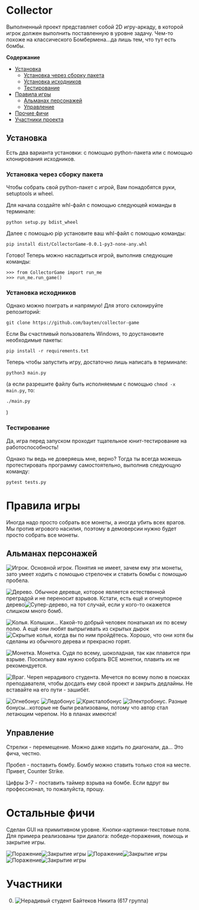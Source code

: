 # Collector
Выполненный проект представляет собой 2D игру-аркаду, в которой игрок должен выполнить поставленную в уровне задачу.
Чем-то похоже на классического Бомбермена...да лишь тем, что тут есть бомбы.

**Содержание**
- [Установка](#setting)
  - [Установка через сборку пакета](#package)
  - [Установка исходников](#clone)
  - [Тестирование](#testing)
- [Правила игры](#game_rules)
  - [Альманах персонажей](#almanac)
  - [Управление](#controls)
- [Прочие фичи](#other_features)
- [Участники проекта](#credits)


## Установка <a name="setting"></a>
Есть два варианта установки: с помощью python-пакета или с помощью клонирования исходников.
### Установка через сборку пакета <a name="package"></a>

Чтобы собрать свой python-пакет с игрой, Вам понадобятся руки, setuptools и wheel.

Для начала создайте whl-файл с помощью следующей команды в терминале:

```
python setup.py bdist_wheel
```

Далее с помощью pip установите ваш whl-файл с помощью команды:
```
pip install dist/CollectorGame-0.0.1-py3-none-any.whl
```
Готово! Теперь можно насладиться игрой, выполнив следующие команды:
```
>>> from CollectorGame import run_me
>>> run_me.run_game()
```

### Установка исходников <a name="clone"></a>
Однако можно поиграть и напрямую! Для этого склонируйте репозиторий:
```
git clone https://github.com/bayten/collector-game
```

Если Вы счастливый пользователь Windows, то доустановите необходимые пакеты:
```
pip install -r requirements.txt
```

Теперь чтобы запустить игру, достаточно лишь написать в терминале:
```
python3 main.py
```
(а если разрешите файлу быть исполняемым с помощью ```chmod -x main.py```, то: 
```
./main.py
```
)
### Тестирование <a name="testing"></a>
Да, игра перед запуском проходит тщательное юнит-тестирование на работоспособность!

Однако ты ведь не доверяешь мне, верно? Тогда ты всегда можешь протестировать программу 
самостоятельно, выполнив следующую команду:
```
pytest tests.py
```

# Правила игры <a name="game_rules"></a>
Иногда надо просто собрать все монеты, а иногда убить всех врагов. 
Мы против игрового насилия, поэтому в демоверсии нужно будет просто собрать все монеты.  

## Альманах персонажей <a name="almanac"></a>
![Игрок](CollectorGame/images/man0.png). Основной игрок. Понятия не имеет, зачем ему эти монеты, 
зато умеет ходить с помощью стрелочек и ставить бомбы с помощью пробела.

![Дерево](CollectorGame/images/wall.png). Обычное деревце, которое является естественной преградой и не переносит взрывов. 
Кстати, есть ещё и огнеупорное дерево![Супер-дерево](CollectorGame/images/swall.png), на тот случай, если у кого-то окажется слишком много бомб.

![Колья](CollectorGame/images/spikes.png). Колышки... Какой-то добрый человек понатыкал их по всему полю.
А ещё они любят выпрыгивать из скрытых дырок ![Скрытые колья](CollectorGame/images/dspikes.png), когда вы по ним пройдётесь. Хорошо, что они хотя бы сделаны из обычного дерева и прекрасно горят.

![Монетка](CollectorGame/images/money0.png). Монетка. Судя по всему, шоколадная, так как плавится при взрыве. Поскольку вам нужно собрать ВСЕ монетки,  плавить их не рекомендуется.

![Враг](CollectorGame/images/enemy1.png). Череп нерадивого студента. Мечется по всему полю в поисках преподавателя, чтобы досдать ему свой проект и закрыть дедлайны. Не вставайте на его пути - зашибёт.

![Огнебонус](CollectorGame/images/fbonus0.png)
![Ледобонус](CollectorGame/images/ibonus0.png)
![Кристалобонус](CollectorGame/images/cbonus0.png)
![Электробонус](CollectorGame/images/lbonus0.png). Разные бонусы...которые не были реализованы, потому что автор стал летающим черепом. Но в планах имеются!

## Управление <a name="controls"></a>
Стрелки - перемещение. Можно даже ходить по диагонали, да... Это фича, честно.

Пробел - поставить бомбу. Бомбу можно ставить только стоя на месте. Привет, Counter Strike.

Цифры 3-7 - поставить таймер взрыва на бомбе. Если вдруг вы профессионал, то пожалуйста, прошу.

# Остальные фичи<a name="other_features">
Сделан GUI на примитивном уровне. Кнопки-картинки-текстовые поля. Для примера реализованы три диалога: победе-поражения, помощь и закрытие игры.

![Поражение](CollectorGame/images/ui0.png)![Закрытие игры](CollectorGame/images/ui1.png)
![Поражение](CollectorGame/images/ui2.png)![Закрытие игры](CollectorGame/images/ui3.png)
![Поражение](CollectorGame/images/ui4.png)![Закрытие игры](CollectorGame/images/ui5.png)





# Участники<a name="credits"></a>
0. ![Нерадивый студент](CollectorGame/images/enemy1.png) Байтеков Никита (617 группа)
